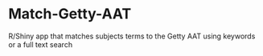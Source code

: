 # Match-Getty-AAT
R/Shiny app that matches subjects terms to the Getty AAT using keywords or a full text search

